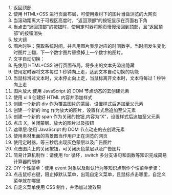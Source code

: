 1. 返回顶部
  1. 使用 HTML+CSS 进行页面布局，可使用素材下的图片当做浏览的大网页
  2. 当滚动距离大于可视区高度时，“返回顶部”的按钮显示在页面右下角
  3. 当点击“返回顶部”的按钮时，使用定时器将网页慢慢滚回到顶部，且“返回顶部”的按钮消失
2. 放大镜
3. 图片时钟：获取系统时间，并且用图片表示对应的时间数字。当时间发生变化时图片上翻，下一个数字图片替换掉上一个数字的图片。
4. 文字自动切换：
  1. 先使用 HTML+CSS 进行页面布局，将多出的文本先溢出隐藏
  2. 使用定时器将文本每过 1 秒钟向上走，达到文本自动切换的功能
  3. 当鼠标滑过文本时，文本停止向上走，当鼠标离开文本时，文本将每过 1 秒钟向上走
5. 图片放大:使用 JavaScript 的 DOM 节点动态的去创建元素
  1. 使用 ul li 创建好 HTML 内容并添加样式
  2. 创建一个新的 div 作为覆盖图片的蒙层，设置样式后追加至父元素
  3. 创建一个新的 img 作为放大的图片，设置样式后追加至父元素
  4. 创建一个新的 span 作为关闭的按钮,内容为“X”，设置样式后追加至父元素
  5. 点击 X，关闭蒙层、放大的图片以及按钮
6. 遮罩层:使用 JavaScript 的 DOM 节点动态的去创建元素
  1. 使用素材里面的背景图当作用户正在浏览的网页
  2. 使用定时器，等三秒后出现灰色蒙层以及广告图片
  3. 点击图片上的关闭按钮，可关闭灰色蒙层以及广告图片
7. 简易计算机制作：请使用 for 循环，switch 多分支语句和函数等知识完成简易计算器的制作
8. DIY 个性菜单：使用 event 对象以及默认行为等知识点制作个性菜单步骤：
  1. 点击鼠标右键，阻止掉默认菜单，出现自定义菜单，且鼠标点击哪里，自定义菜单就在哪里
  2. 自定义菜单使用 CSS 制作，并添加过渡效果